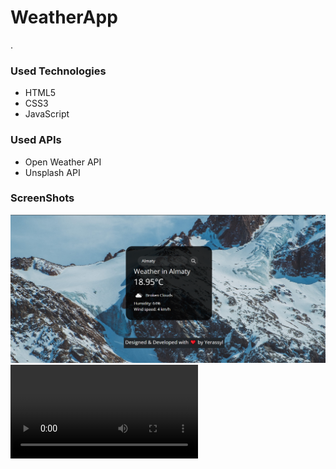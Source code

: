 <h1>WeatherApp</h1>

<p> .</p>

<h3>Used Technologies</h3>
<ul>
  <li>HTML5</li>
  <li>CSS3</li>
  <li>JavaScript</li>
</ul>

<h3>Used APIs</h4>
<ul>
  <li>Open Weather API</li>
 <li>Unsplash API</li>
</ul>

<h3> ScreenShots </h3>  
<img src = "Weather-App.png" alt="Sample Image">
<br>
<video controls autoplay>
  <source src="sample.mp4" type="video/mp4">
</video>
